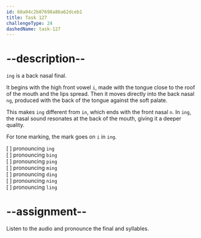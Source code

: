 ```yaml
---
id: 68a04c2b07698a86a62dceb1
title: Task 127
challengeType: 24
dashedName: task-127
---
```


<!--SPEAKING-->

<!-- (Audio) A: ing, bing, ping, ming, ding, ning, ling -->

# --description--

`ing` is a back nasal final.  

It begins with the high front vowel `i`, made with the tongue close to the roof of the mouth and the lips spread. Then it moves directly into the back nasal `ng`, produced with the back of the tongue against the soft palate.  

This makes `ing` different from `in`, which ends with the front nasal `n`. In `ing`, the nasal sound resonates at the back of the mouth, giving it a deeper quality.  

For tone marking, the mark goes on `i` in `ing`.

[ ] pronouncing `ing`  
[ ] pronouncing `bing`  
[ ] pronouncing `ping`  
[ ] pronouncing `ming`  
[ ] pronouncing `ding`  
[ ] pronouncing `ning`  
[ ] pronouncing `ling`

# --assignment--

Listen to the audio and pronounce the final and syllables.
